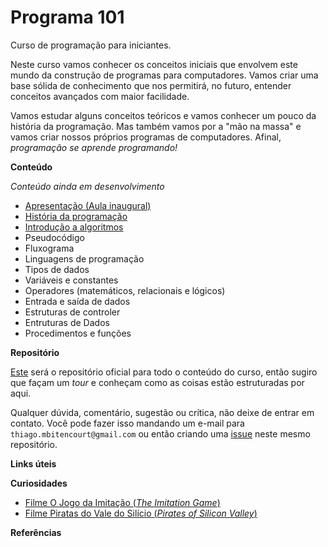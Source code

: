 # Programa 101

Curso de programação para iniciantes.

Neste curso vamos conhecer os conceitos iniciais que envolvem este mundo da construção de programas para computadores. Vamos criar uma base sólida de conhecimento que nos permitirá, no futuro, entender conceitos avançados com maior facilidade.

Vamos estudar alguns conceitos teóricos e vamos conhecer um pouco da história da programação. Mas também vamos por a "mão na massa" e vamos criar nossos próprios programas de computadores. Afinal, _programação se aprende programando!_


**Conteúdo**

_Conteúdo ainda em desenvolvimento_

- [Apresentação (Aula inaugural)](aulas/aula01/README.md)
- [História da programação](aulas/aula02/README.md)
- [Introdução a algoritmos](aulas/aula02/README.md)
- Pseudocódigo
- Fluxograma
- Linguagens de programação
- Tipos de dados
- Variáveis e constantes
- Operadores (matemáticos, relacionais e lógicos)
- Entrada e saída de dados
- Estruturas de controler
- Entruturas de Dados
- Procedimentos e funções


**Repositório**

[Este](https://github.com/thiagobitencourt/programa101) será o repositório oficial para todo o conteúdo do curso, então sugiro que façam um _tour_ e conheçam como as coisas estão estruturadas por aqui.

Qualquer dúvida, comentário, sugestão ou crítica, não deixe de entrar em contato. Você pode fazer isso mandando um e-mail para `thiago.mbitencourt@gmail.com` ou então criando uma [issue](https://github.com/thiagobitencourt/programa101/issues) neste mesmo repositório.


**Links úteis**


**Curiosidades**

- [Filme O Jogo da Imitação (_The Imitation Game_)](https://pt.wikipedia.org/wiki/O_Jogo_da_Imita%C3%A7%C3%A3o)
- [Filme Piratas do Vale do Silício (_Pirates of Silicon Valley_)](https://pt.wikipedia.org/wiki/Pirates_of_Silicon_Valley)

**Referências**
